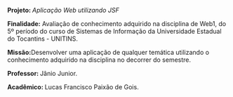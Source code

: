
<p><b> Projeto: </b> <i>Aplicação Web utilizando JSF</i>
<p><b>Finalidade:</b> Avaliação de conhecimento adquirido na disciplina de Web1, do 5º período do curso de Sistemas de Informação da Universidade Estadual do 
Tocantins - UNITINS.
<p><b>Missão:</b>Desenvolver uma aplicação  de qualquer temática utilizando o conhecimento adquirido na disciplina no decorrer do semestre. 
<p><b>Professor: </b> Jânio Junior.
<p><b>Acadêmico: </b>Lucas Francisco Paixão de Gois.


